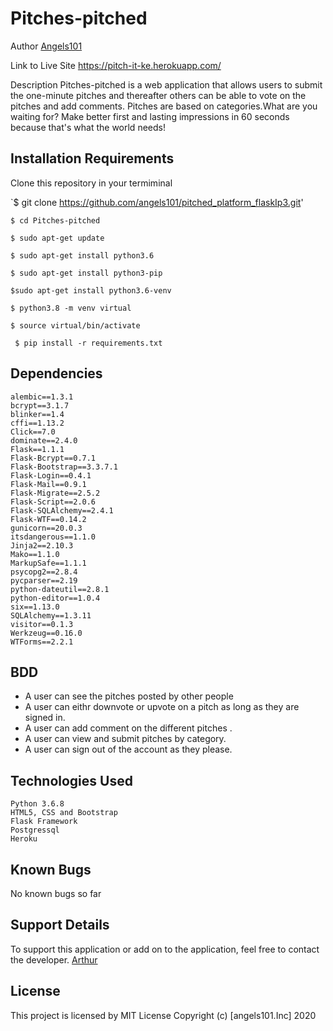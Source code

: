 # Pitches-pitched


Author
[Angels101](https://github.com/angels101)

Link to Live Site
https://pitch-it-ke.herokuapp.com/

Description
Pitches-pitched is a web application that allows users to submit the one-minute pitches and thereafter others can be able to vote on the pitches and add comments. Pitches are based on categories.What are you waiting for? Make better first and lasting  impressions in 60 seconds because that's what the world needs! 

## Installation Requirements
Clone this repository in your termiminal

`$ git clone https://github.com/angels101/pitched_platform_flaskIp3.git'

`$ cd Pitches-pitched`

`$ sudo apt-get update`

`$ sudo apt-get install python3.6`

`$ sudo apt-get install python3-pip`

 `$sudo apt-get install python3.6-venv`
   
`$ python3.8 -m venv virtual`
   
 `$ source virtual/bin/activate`

 ` $ pip install -r requirements.txt`
 ##   Dependencies
    alembic==1.3.1
    bcrypt==3.1.7
    blinker==1.4
    cffi==1.13.2
    Click==7.0
    dominate==2.4.0
    Flask==1.1.1
    Flask-Bcrypt==0.7.1
    Flask-Bootstrap==3.3.7.1
    Flask-Login==0.4.1
    Flask-Mail==0.9.1
    Flask-Migrate==2.5.2
    Flask-Script==2.0.6
    Flask-SQLAlchemy==2.4.1
    Flask-WTF==0.14.2
    gunicorn==20.0.3
    itsdangerous==1.1.0
    Jinja2==2.10.3
    Mako==1.1.0
    MarkupSafe==1.1.1
    psycopg2==2.8.4
    pycparser==2.19
    python-dateutil==2.8.1
    python-editor==1.0.4
    six==1.13.0
    SQLAlchemy==1.3.11
    visitor==0.1.3
    Werkzeug==0.16.0
    WTForms==2.2.1



## BDD
   * A user can see the pitches posted by other people
   * A user can eithr downvote or upvote on a pitch as long as they are signed in.
   * A user can add comment on the different pitches .
   * A user can view and submit pitches by category.
   * A user can sign out of the account as they please.
## Technologies Used
    Python 3.6.8
    HTML5, CSS and Bootstrap
    Flask Framework
    Postgressql
    Heroku
## Known Bugs
No known bugs so far

## Support Details
To support this application or add on to the application, feel free to contact the developer. [Arthur](angelscodex101@gmail.com)


## License
This project is licensed by MIT License
Copyright (c) [angels101.Inc] 2020
